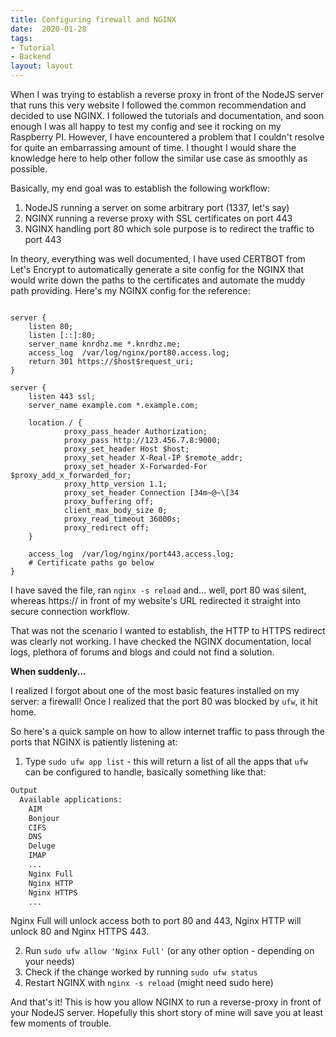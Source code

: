 ```yaml
---
title: Configuring firewall and NGINX
date:  2020-01-28
tags:
- Tutorial
- Backend
layout: layout
---
```


When I was trying to establish a reverse proxy in front of the NodeJS server that runs this very website I followed the common recommendation and decided to use NGINX. I followed the tutorials and documentation, and soon enough I was all happy to test my config and see it rocking on my Raspberry PI. However, I have encountered a problem that I couldn't resolve for quite an embarrassing amount of time. I thought I would share the knowledge here to help other follow the similar use case as smoothly as possible.

Basically, my end goal was to establish the following workflow:
1. NodeJS running a server on some arbitrary port (1337, let's say)
2. NGINX running a reverse proxy with SSL certificates on port 443
3. NGINX handling port 80 which sole purpose is to redirect the traffic to port 443

In theory, everything was well documented, I have used CERTBOT from Let's Encrypt to automatically generate a site config for the NGINX that would write down the paths to the certificates and automate the muddy path providing. Here's my NGINX config for the reference:

```nginx

server {
    listen 80;
    listen [::]:80;
    server_name knrdhz.me *.knrdhz.me;
    access_log  /var/log/nginx/port80.access.log;
    return 301 https://$host$request_uri;
}

server {
    listen 443 ssl;
    server_name example.com *.example.com;

    location / {
            proxy_pass_header Authorization;
            proxy_pass http://123.456.7.8:9000;
            proxy_set_header Host $host;
            proxy_set_header X-Real-IP $remote_addr;
            proxy_set_header X-Forwarded-For $proxy_add_x_forwarded_for;
            proxy_http_version 1.1;
            proxy_set_header Connection [34m~@~\[34
            proxy_buffering off;
            client_max_body_size 0;
            proxy_read_timeout 36000s;
            proxy_redirect off;
    }

    access_log  /var/log/nginx/port443.access.log;
	# Certificate paths go below
}
```
I have saved the file, ran `nginx -s reload` and... well, port 80 was silent, whereas https:// in front of my website's URL redirected it straight into secure connection workflow.

That was not the scenario I wanted to establish, the HTTP to HTTPS redirect was clearly not working. I have checked the NGINX documentation, local logs, plethora of forums and blogs and could not find a solution.

**When suddenly...**

I realized I forgot about one of the most basic features installed on my server: a firewall! Once I realized that the port 80 was blocked by `ufw`, it hit home.

So here's a quick sample on how to allow internet traffic to pass through the ports that NGINX is patiently listening at:

1. Type `sudo ufw app list` - this will return a list of all the apps that `ufw` can be configured to handle, basically something like that:

```bash
Output
  Available applications:
	AIM
	Bonjour
	CIFS
	DNS
	Deluge
	IMAP
	...
    Nginx Full
    Nginx HTTP
    Nginx HTTPS
	...
```
Nginx Full will unlock access both to port 80 and 443, Nginx HTTP will unlock 80 and Nginx HTTPS 443.

2. Run `sudo ufw allow 'Nginx Full'` (or any other option - depending on your needs)
3. Check if the change worked by running `sudo ufw status`
4. Restart NGINX with `nginx -s reload` (might need sudo here)

And that's it! This is how you allow NGINX to run a reverse-proxy in front of your NodeJS server. Hopefully this short story of mine will save you at least few moments of trouble.
